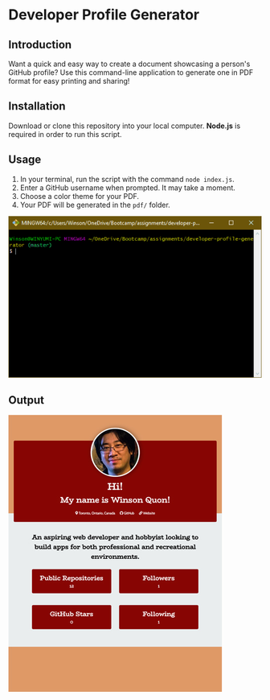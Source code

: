 # Developer Profile Generator

## Introduction

Want a quick and easy way to create a document showcasing a person's GitHub profile? Use this command-line application to generate one in PDF format for easy printing and sharing!

## Installation

Download or clone this repository into your local computer. **Node.js** is required in order to run this script.

## Usage

1. In your terminal, run the script with the command `node index.js`.
2. Enter a GitHub username when prompted. It may take a moment.
3. Choose a color theme for your PDF.
4. Your PDF will be generated in the `pdf/` folder.

![](images/cli-preview.gif)

## Output

![](images/pdf-preview.jpg)
